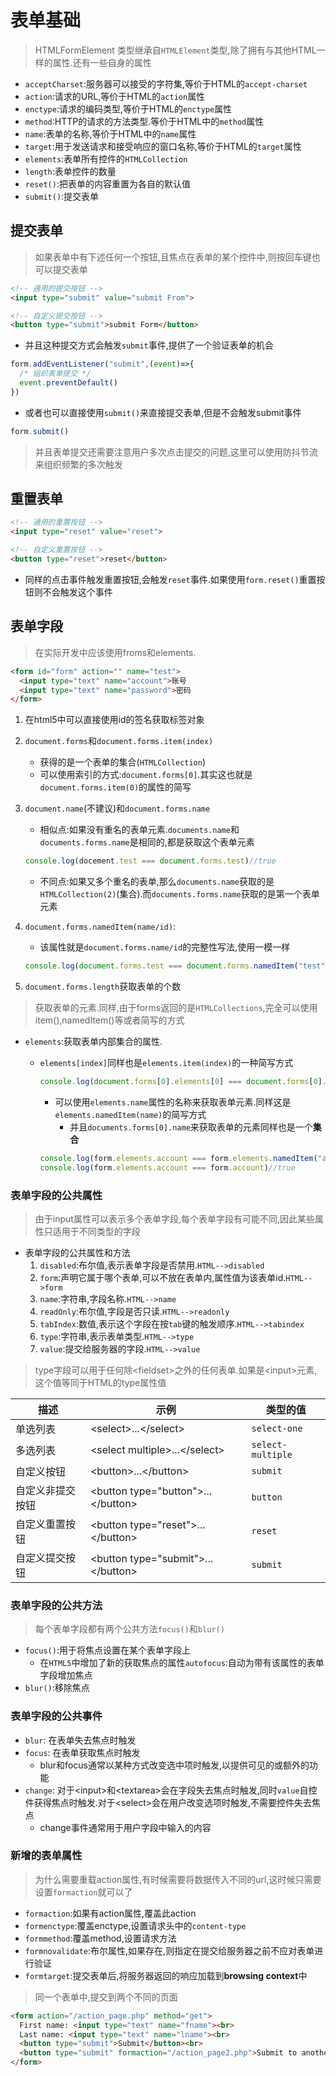# 表单基础

> HTMLFormElement 类型继承自`HTMLElement`类型,除了拥有与其他HTML一样的属性.还有一些自身的属性

* `acceptCharset`:服务器可以接受的字符集,等价于HTML的`accept-charset`
* `action`:请求的URL,等价于HTML的`action`属性
* `enctype`:请求的编码类型,等价于HTML的`enctype`属性
* `method`:HTTP的请求的方法类型.等价于HTML中的`method`属性
* `name`:表单的名称,等价于HTML中的`name`属性
* `target`:用于发送请求和接受响应的窗口名称,等价于HTML的`target`属性
* `elements`:表单所有控件的`HTMLCollection`
* `length`:表单控件的数量
* `reset()`:把表单的内容重置为各自的默认值
* `submit()`:提交表单

## 提交表单

>如果表单中有下述任何一个按钮,且焦点在表单的某个控件中,则按回车键也可以提交表单

```html
<!-- 通用的提交按钮 -->
<input type="submit" value="submit From">

<!-- 自定义提交按钮 -->
<button type="submit">submit Form</button>
```

* 并且这种提交方式会触发`submit`事件,提供了一个验证表单的机会

```js
form.addEventListener("submit",(event)=>{
  /* 组织表单提交 */
  event.preventDefault()
})
```

* 或者也可以直接使用`submit()`来直接提交表单,但是不会触发submit事件

```js
form.submit()
```

> 并且表单提交还需要注意用户多次点击提交的问题,这里可以使用防抖节流来组织频繁的多次触发

## 重置表单

```html
<!-- 通用的重置按钮 -->
<input type="reset" value="reset">

<!-- 自定义重置按钮 -->
<button type="reset">reset</button>
```

* 同样的点击事件触发重置按钮,会触发`reset`事件.如果使用`form.reset()`重置按钮则不会触发这个事件

## 表单字段

> 在实际开发中应该使用froms和elements.

```html
<form id="form" action="" name="test">
  <input type="text" name="account">账号
  <input type="text" name="password">密码
</form>
```

1. 在html5中可以直接使用id的签名获取标签对象
2. `document.forms`和`document.forms.item(index)`
   * 获得的是一个表单的集合(`HTMLCollection`)
   * 可以使用索引的方式:`document.forms[0]`.其实这也就是`document.forms.item(0)`的属性的简写
3. `document.name`(不建议)和`document.forms.name`
   * 相似点:如果没有重名的表单元素.`documents.name`和`documents.forms.name`是相同的,都是获取这个表单元素

    ```js
    console.log(docement.test === document.forms.test)//true
    ```

   * 不同点:如果又多个重名的表单,那么`documents.name`获取的是`HTMLCollection(2)`(集合).而`documents.forms.name`获取的是第一个表单元素
4. `document.forms.namedItem(name/id)`:
   * 该属性就是`document.forms.name/id`的完整性写法,使用一模一样
  
   ```js
   console.log(document.forms.test === document.forms.namedItem("test") )//true
   ```

5. `document.forms.length`获取表单的个数

>获取表单的元素.同样,由于forms返回的是`HTMLCollections`,完全可以使用item(),namedItem()等或者简写的方式

* `elements`:获取表单内部集合的属性.
  * `elements[index]`同样也是`elements.item(index)`的一种简写方式
  
     ```js
     console.log(document.forms[0].elements[0] === document.forms[0].elements.item(0))//true
     ```
  
    * 可以使用`elements.name`属性的名称来获取表单元素.同样这是`elements.namedItem(name)`的简写方式
      * 并且`documents.forms[0].name`来获取表单的元素同样也是一个**集合**
  
    ```js
    console.log(form.elements.account === form.elements.namedItem("account"))//true
    console.log(form.elements.account === form.account)//true
    ```

### 表单字段的公共属性

>由于input属性可以表示多个表单字段,每个表单字段有可能不同,因此某些属性只适用于不同类型的字段

* 表单字段的公共属性和方法
   1. `disabled`:布尔值,表示表单字段是否禁用.`HTML-->disabled`
   2. `form`:声明它属于哪个表单,可以不放在表单内,属性值为该表单id.`HTML-->form`
   3. `name`:字符串,字段名称.`HTML-->name`
   4. `readOnly`:布尔值,字段是否只读.`HTML-->readonly`
   5. `tabIndex`:数值,表示这个字段在按`tab`键的触发顺序.`HTML-->tabindex`
   6. `type`:字符串,表示表单类型.`HTML-->type`
   7. `value`:提交给服务器的字段.`HTML-->value`

>type字段可以用于任何除\<fieldset>之外的任何表单.如果是\<input>元素,这个值等同于HTML的type属性值

| 描述             | 示例                                 | 类型的值          |
| ---------------- | ------------------------------------ | ----------------- |
| 单选列表         | \<select>...\</select>               | `select-one`      |
| 多选列表         | \<select multiple>...\</select>      | `select-multiple` |
| 自定义按钮       | \<button>...\</button>               | `submit`          |
| 自定义非提交按钮 | \<button type="button">...\</button> | `button`          |
| 自定义重置按钮   | \<button type="reset">...\</button>  | `reset`           |
| 自定义提交按钮   | \<button type="submit">...\</button> | `submit`          |

### 表单字段的公共方法

> 每个表单字段都有两个公共方法`focus()`和`blur()`

* `focus()`:用于将焦点设置在某个表单字段上
  * 在`HTML5`中增加了新的获取焦点的属性`autofocus`:自动为带有该属性的表单字段增加焦点
* `blur()`:移除焦点

### 表单字段的公共事件

* `blur`: 在表单失去焦点时触发
* `focus`: 在表单获取焦点时触发
  * blur和focus通常以某种方式改变选中项时触发,以提供可见的或额外的功能
* `change`: 对于\<input>和\<textarea>会在字段失去焦点时触发,同时`value`自控件获得焦点时触发.对于\<select>会在用户改变选项时触发,不需要控件失去焦点
  * change事件通常用于用户字段中输入的内容

### 新增的表单属性

>为什么需要重载action属性,有时候需要将数据传入不同的url,这时候只需要设置`formaction`就可以了

* `formaction`:如果有action属性,覆盖此action
* `formenctype`:覆盖enctype,设置请求头中的`content-type`
* `formmethod`:覆盖method,设置请求方法
* `formnovalidate`:布尔属性,如果存在,则指定在提交给服务器之前不应对表单进行验证
* `formtarget`:提交表单后,将服务器返回的响应加载到**browsing context**中

>同一个表单中,提交到两个不同的页面

```html
<form action="/action_page.php" method="get">
  First name: <input type="text" name="fname"><br>
  Last name: <input type="text" name="lname"><br>
  <button type="submit">Submit</button><br>
  <button type="submit" formaction="/action_page2.php">Submit to another page</button>
</form>
```
